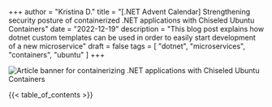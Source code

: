 +++
author = "Kristina D."
title = "[.NET Advent Calendar] Strengthening security posture of containerized .NET applications with Chiseled Ubuntu Containers"
date = "2022-12-19"
description = "This blog post explains how dotnet custom templates can be used in order to easily start development of a new microservice"
draft = false
tags = [
    "dotnet",
    "microservices",
    "containers",
    "ubuntu"
]
+++

![Article banner for containerizing .NET applications with Chiseled Ubuntu Containers](../../images/dotnet_chiseled/dotnet_chiseled_banner.png)

{{< table_of_contents >}}
